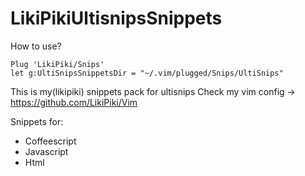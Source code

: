 # LikiPikiUltisnipsSnippets
How to use?
```
Plug 'LikiPiki/Snips'
let g:UltiSnipsSnippetsDir = "~/.vim/plugged/Snips/UltiSnips"
```
This is my(likipiki) snippets pack for ultisnips
Check my vim config -> https://github.com/LikiPiki/Vim 

Snippets for:
* Coffeescript
* Javascript
* Html

